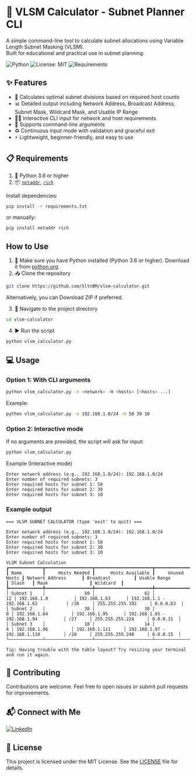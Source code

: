 # 📐 VLSM Calculator - Subnet Planner CLI
A simple command-line tool to calculate subnet allocations using Variable Length Subnet Masking (VLSM).  
Built for educational and practical use in subnet planning.

![Python](https://img.shields.io/badge/Python-3.6%2B-blue.svg)
![License: MIT](https://img.shields.io/badge/License-MIT-yellow.svg)
![Requirements](https://img.shields.io/badge/requirements.txt-up%20to%20date-brightgreen)

## ✨ Features
- 📏 Calculates optimal subnet divisions based on required host counts
- 📊 Detailed output including Network Address, Broadcast Address, Subnet Mask, Wildcard Mask, and Usable IP Range
- 🧑‍💻 Interactive CLI input for network and host requirements
- 📌 Supports command-line arguments
- ♻️ Continuous input mode with validation and graceful exit
- ⚡ Lightweight, beginner-friendly, and easy to use

## 📋 Requirements
1. 🐍 Python 3.6 or higher
2. 📦 [`netaddr`](https://pypi.org/project/netaddr/), [`rich`](https://pypi.org/project/rich/)

Install dependencies:

```bash
pip install -r requirements.txt
```

or manually:

```bash
pip install netaddr rich
```

## How to Use
1. 🐍 Make sure you have Python installed (Python 3.6 or higher). Download it from [python.org](https://www.python.org/downloads/).
2. 📥 Clone the repository
```bash
git clone https://github.com/SltnBM/vlsm-calculator.git
```
Alternatively, you can Download ZIP if preferred.

3. 📂 Navigate to the project directory
```bash
cd vlsm-calculator
```
4. ▶️ Run the script
```bash
python vlsm_calculator.py
```

## 💻 Usage
### Option 1: With CLI arguments
```bash
python vlsm_calculator.py -n <network> -H <hosts> [<hosts> ...]
```
Example:
```bash
python vlsm_calculator.py -n 192.168.1.0/24 -H 50 30 10
```

### Option 2: Interactive mode
If no arguments are provided, the script will ask for input:
```bash
python vlsm_calculator.py
```
Example (Interactive mode)
```plaintext
Enter network address (e.g., 192.168.1.0/24): 192.168.1.0/24
Enter number of required subnets: 3
Enter required hosts for subnet 1: 50
Enter required hosts for subnet 2: 30
Enter required hosts for subnet 3: 10
```

### Example output
```plaintext
=== VLSM SUBNET CALCULATOR (type 'exit' to quit) ===

Enter network address (e.g., 192.168.1.0/24): 192.168.1.0/24
Enter number of required subnets: 3
Enter required hosts for subnet 1: 50
Enter required hosts for subnet 2: 30
Enter required hosts for subnet 3: 10
                                                                                         VLSM Subnet Calculation                                                                                          
┏━━━━━━━━━━━━━┳━━━━━━━━━━━━━━━━━━┳━━━━━━━━━━━━━━━━━━━━━━┳━━━━━━━━━━━━━━━━━━┳━━━━━━━━━━━━━━━━━━━━━━┳━━━━━━━━━━━━━━━━━━━┳━━━━━━━━━━━━━━━━━━━━━━━━━━━━━━━━━━━━━━┳━━━━━━━━━┳━━━━━━━━━━━━━━━━━━━━━┳━━━━━━━━━━━┓
┃ Name        ┃     Hosts Needed ┃      Hosts Available ┃     Unused Hosts ┃ Network Address      ┃ Broadcast         ┃ Usable Range                         ┃ Slash   ┃ Mask                ┃ Wildcard  ┃
┡━━━━━━━━━━━━━╇━━━━━━━━━━━━━━━━━━╇━━━━━━━━━━━━━━━━━━━━━━╇━━━━━━━━━━━━━━━━━━╇━━━━━━━━━━━━━━━━━━━━━━╇━━━━━━━━━━━━━━━━━━━╇━━━━━━━━━━━━━━━━━━━━━━━━━━━━━━━━━━━━━━╇━━━━━━━━━╇━━━━━━━━━━━━━━━━━━━━━╇━━━━━━━━━━━┩
│ Subnet 1    │               50 │                   62 │               12 │ 192.168.1.0          │ 192.168.1.63      │ 192.168.1.1 - 192.168.1.62           │ /26     │ 255.255.255.192     │ 0.0.0.63  │
│ Subnet 2    │               30 │                   30 │                0 │ 192.168.1.64         │ 192.168.1.95      │ 192.168.1.65 - 192.168.1.94          │ /27     │ 255.255.255.224     │ 0.0.0.31  │
│ Subnet 3    │               10 │                   14 │                4 │ 192.168.1.96         │ 192.168.1.111     │ 192.168.1.97 - 192.168.1.110         │ /28     │ 255.255.255.240     │ 0.0.0.15  │
└─────────────┴──────────────────┴──────────────────────┴──────────────────┴──────────────────────┴───────────────────┴──────────────────────────────────────┴─────────┴─────────────────────┴───────────┘

Tip: Having trouble with the table layout? Try resizing your terminal and run it again.
```

## 🤝 Contributing
Contributions are welcome. Feel free to open issues or submit pull requests for improvements.

## 📬 Connect with Me
[![LinkedIn](https://img.shields.io/badge/LinkedIn-Sultan%20Badra-blue?logo=linkedin&logoColor=white&style=flat-square)](https://www.linkedin.com/in/sultan-badra)

## 📜 License
This project is licensed under the MIT License. See the [LICENSE](./LICENSE) file for details.